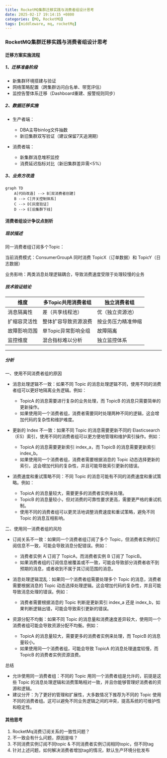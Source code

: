```yaml
---
title: RocketMQ集群迁移实践与消费者组设计思考
date: 2025-02-17 19:14:15 +0800
categories: [MQ, RocketMQ]
tags: [middleware, mq, rocketMq]
---
```

### RocketMQ集群迁移实践与消费者组设计思考

#### 迁移方案实施流程

##### 1、迁移准备阶段

- 新集群环境搭建与验证
- 网络策略配置（跨集群访问白名单、带宽评估）
- 监控告警体系迁移（Dashboard重建、报警规则同步）

##### 2、数据迁移实施

- 生产者端：
  - DBA主导binlog文件抽数
  - 新旧集群双写验证（建议保留7天追溯期）

- 消费者端：
  - 新集群消息堆积监控
  - 消费延迟指标对比（新旧集群差异需<5%）

##### 3、业务方改造

```mermaid
graph TD 
    A[代码改造] --> B[双消费者创建]
    B --> C[开关控制体系]
    C --> D[灰度验证]
    D --> E[旧集群下线]
```

#### 消费者组设计争议点剖析

##### 现状描述

同一消费者组订阅多个Topic：

当前消费模式：ConsumerGroupA 同时消费 TopicX（订单数据）和 TopicY（日志数据）

业务影响：两类消息处理逻辑耦合，导致消费速度受限于处理较慢的业务

##### 技术验证结论

| 维度         | 多Topic共用消费者组  | 独立消费者组       |
| ------------ | -------------------- | ------------------ |
| 消息隔离性   | 差（共享线程池）     | 优（独立资源池）   |
| 扩缩容灵活性 | 整体扩容导致资源浪费 | 按业务压力精准伸缩 |
| 故障影响范围 | 单Topic异常影响全组  | 故障隔离           |
| 监控维度     | 混合指标难以分析     | 独立监控体系       |

---

##### 分析

一、使用不同消费者组的原因

- 消息处理逻辑不一致：如果不同 Topic 的消息处理逻辑不同，使用不同的消费者组可以更好地隔离业务逻辑。例如：
  - TopicA 的消息需要进行复杂的业务处理，而 TopicB 的消息只需要简单的更新操作。
  - 如果使用同一个消费者组，消费者需要同时处理两种不同的逻辑，这会增加代码的复杂性和维护难度。
  
- 更新的 Index 不一致：如果不同 Topic 的消息需要更新不同的 Elasticsearch（ES）索引，使用不同的消费者组可以更方便地管理和维护索引操作。例如：
  - TopicA 的消息需要更新索引 index_a，而 TopicB 的消息需要更新索引 index_b。
  - 如果使用同一个消费者组，消费者需要根据消息的 Topic 动态选择更新的索引，这会增加代码的复杂性，并且可能导致索引更新的错误。

- 消费速度和重试策略不同：不同 Topic 的消息可能有不同的消费速度和重试策略。例如：
  - TopicA 的消息量较大，需要更多的消费者实例来处理。
  - TopicB 的消息量较小，但对消费的可靠性要求更高，需要更严格的重试机制。
  - 使用不同的消费者组可以更灵活地调整消费速度和重试策略，避免不同 Topic 的消息互相影响。

二、使用同一消费者组的风险

- 订阅关系不一致：如果同一个消费者组订阅了多个 Topic，但消费者实例的订阅信息不一致，可能会导致消息分配错误。例如：
  - 消费者实例 A 订阅了 TopicA，而消费者实例 B 订阅了 TopicB。
  - 如果消费者组的订阅信息被覆盖或不一致，可能会导致部分消费者收不到预期的消息，或者收到不属于其订阅范围的消息。

- 消息处理逻辑混乱：如果同一个消费者组需要处理多个 Topic 的消息，消费者需要根据消息的 Topic 动态选择处理逻辑。这会增加代码的复杂性，并且可能导致消息处理的错误。例如：
  - 消费者需要根据消息的 Topic 判断是更新索引 index_a 还是 index_b，如果判断逻辑出错，可能会导致索引更新的错误。

- 资源分配不均衡：如果不同 Topic 的消息量和消费速度差异较大，使用同一个消费者组可能会导致资源分配不均衡。例如：
  - TopicA 的消息量较大，需要更多的消费者实例来处理，而 TopicB 的消息量较小。
  - 如果使用同一个消费者组，可能会导致 TopicA 的消息处理速度较慢，而 TopicB 的消费者实例资源浪费。

总结

- 允许使用同一消费者组：不同的 Topic 用同一个消费者组是允许的，前提是这些 Topic 的消息处理逻辑和消费策略相对一致，并且你能够管理好消费者的资源和逻辑。
- 建议分开：为了更好的管理和扩展性，大多数情况下推荐为不同的 Topic 使用不同的消费者组。这可以避免不同业务逻辑之间的冲突，提高系统的可维护性和稳定性。

#### 其他思考

1. RocketMq消费订阅关系的一致性问题？
2. 不一致会有什么问题，原因是啥？
3. 不同消费实例订阅不同topic & 不同消费者实例订阅相同topic，但不同tag
4. 针对上述问题，如何解决消费者增加tag的情况，默认生产环境分批发布
